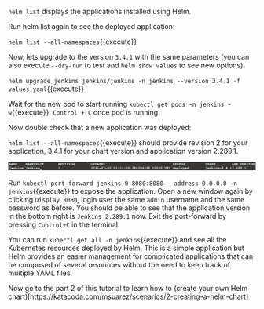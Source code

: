 `helm list` displays the applications installed using Helm.

Run helm list again to see the deployed application:

`helm list --all-namespaces`{{execute}}

Now, lets upgrade to the version `3.4.1` with the same parameters (you can also execute `--dry-run` to test and `helm show values` to see new options):

`helm upgrade jenkins jenkins/jenkins -n jenkins --version 3.4.1 -f values.yaml`{{execute}}

Wait for the new pod to start running `kubectl get pods -n jenkins -w`{{execute}}. `Control + C` once pod is running.

Now double check that a new application was deployed:

`helm list --all-namespaces`{{execute}} should provide revision 2 for your application, 3.4.1 for your chart version and application version 2.289.1. 

![upgrade](./../assets/upgrade.png)

Run `kubectl port-forward jenkins-0 8080:8080 --address 0.0.0.0 -n jenkins`{{execute}} to expose the application. Open a new window again by clicking `Display 8080`, login user the same `admin` username and the same password as before. You should be able to see that the application version in the bottom right is `Jenkins 2.289.1` now. Exit the port-forward by pressing `Control+C` in the terminal.

You can run  `kubectl get all -n jenkins`{{execute}} and see all the Kubernetes resources deployed by Helm. This is a simple application but Helm provides an easier management for complicated applications that can be composed of several resources without the need to keep track of multiple YAML files.

Now go to the part 2 of this tutorial to learn how to (create your own Helm chart)[https://katacoda.com/msuarez/scenarios/2-creating-a-helm-chart]


